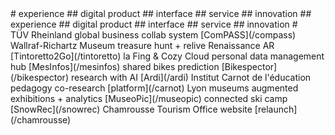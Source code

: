 <div class="marquee">
<div class="marquee--content">
<span class="item-collection-1">
# experience ## digital product ## interface ## service ## innovation #</span><span class="item-collection-2"># experience ## digital product ## interface ## service ## innovation #</span>
</div>
</div>
  <!---   <span class="project client">Esprit</span> fashion B2B [b-shop]() --->
<span class="project client">TÜV Rheinland</span> global business collab system [ComPASS](/compass) 
<span class="project client">Wallraf-Richartz Museum</span> treasure hunt + relive Renaissance AR [Tintoretto2Go](/tintoretto) 
  <!---   <span class="project client">BurdaForward</span> info assistant [Felix]() --->
<span class="project client">la Fing & Cozy Cloud</span> personal data management hub [MesInfos](/mesinfos) 
<span class="project"></span>shared bikes prediction [Bikespector](/bikespector) 
<span class="project"></span>research with AI [Ardi](/ardi) 
<span class="project client">Institut Carnot de l'éducation</span> pedagogy co-research [platform](/carnot) 
<span class="project client">Lyon museums</span> augmented exhibitions + analytics [MuseoPic](/museopic) 
<span class="project"></span>connected ski camp [SnowRec](/snowrec) 
<span class="project client">Chamrousse Tourism Office</span> website [relaunch](/chamrousse)
